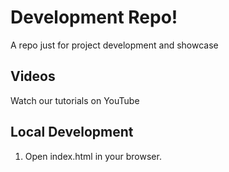 # Development Repo!

A repo just for project development and showcase

## Videos

Watch our tutorials on YouTube

## Local Development

1. Open index.html in your browser.

